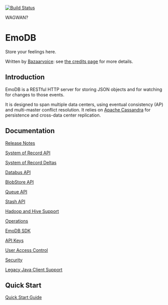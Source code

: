 [![Build Status](https://travis-ci.org/bazaarvoice/emodb.svg?branch=master)](https://travis-ci.org/bazaarvoice/emodb)

WAGWAN?

EmoDB
=====

Store your feelings here.

Written by [Bazaarvoice](http://www.bazaarvoice.com): see [the credits page](https://github.com/bazaarvoice/emodb/blob/master/Credits.md) for more details.

Introduction
------------

EmoDB is a RESTful HTTP server for storing JSON objects and for watching for changes
to those events.

It is designed to span multiple data centers, using eventual consistency (AP) and multi-master
conflict resolution.  It relies on [Apache Cassandra](http://cassandra.apache.org/) for
persistence and cross-data center replication.

Documentation
-------------

[Release Notes](markdowns/ReleaseNotes.md)

[System of Record API](https://bazaarvoice.github.io/emodb/sor/)

[System of Record Deltas](https://bazaarvoice.github.io/emodb/deltas/)

[Databus API](https://bazaarvoice.github.io/emodb/databus/)

[BlobStore API](https://bazaarvoice.github.io/emodb/blobstore/)

[Queue API](https://bazaarvoice.github.io/emodb/queue/)

[Stash API](https://bazaarvoice.github.io/emodb/stash/)

[Hadoop and Hive Support](https://bazaarvoice.github.io/emodb/mapreduce/)

[Operations](markdowns/Operations.md)

[EmoDB SDK](https://bazaarvoice.github.io/emodb/maven/)

[API Keys](https://bazaarvoice.github.io/emodb/security/)

[User Access Control](https://bazaarvoice.github.io/emodb/useraccesscontrol/)

[Security](https://bazaarvoice.github.io/emodb/securityadmin/)

[Legacy Java Client Support](markdowns/LegacyJavaClients.md)

Quick Start
-----------

[Quick Start Guide](https://bazaarvoice.github.io/emodb/quickstart/)
